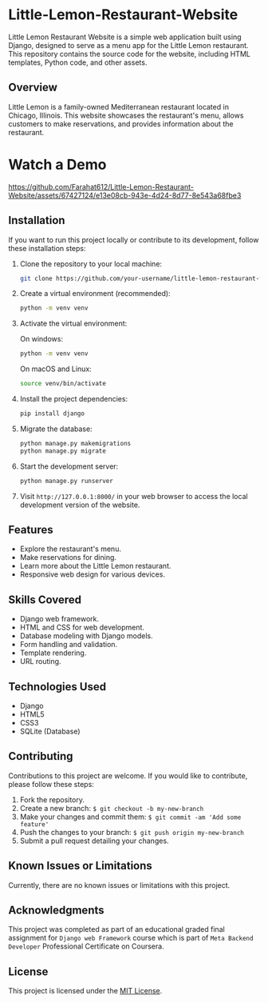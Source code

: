 # Little-Lemon-Restaurant-Website

Little Lemon Restaurant Website is a simple web application built using Django, designed to serve as a menu app for the Little Lemon restaurant. This repository contains the source code for the website, including HTML templates, Python code, and other assets.


## Overview

Little Lemon is a family-owned Mediterranean restaurant located in Chicago, Illinois. This website showcases the restaurant's menu, allows customers to make reservations, and provides information about the restaurant.


# Watch a Demo

https://github.com/Farahat612/Little-Lemon-Restaurant-Website/assets/67427124/e13e08cb-943e-4d24-8d77-8e543a68fbe3


## Installation

If you want to run this project locally or contribute to its development, follow these installation steps:

1. Clone the repository to your local machine:

   ```bash
   git clone https://github.com/your-username/little-lemon-restaurant-website.git
   ```
2. Create a virtual environment (recommended):

   ```bash
   python -m venv venv
   ```
3. Activate the virtual environment:

   On windows:
   ```bash
   python -m venv venv
   ```
   On macOS and Linux:
   ```bash
   source venv/bin/activate
   ``` 
4. Install the project dependencies:

   ```bash
   pip install django
   ```
5. Migrate the database:

   ```bash
   python manage.py makemigrations
   python manage.py migrate
   ```
6. Start the development server:

   ```bash
   python manage.py runserver
   ```
7. Visit `http://127.0.0.1:8000/` in your web browser to access the local development version of the website.


## Features

- Explore the restaurant's menu.
- Make reservations for dining.
- Learn more about the Little Lemon restaurant.
- Responsive web design for various devices.


## Skills Covered

- Django web framework.
- HTML and CSS for web development.
- Database modeling with Django models.
- Form handling and validation.
- Template rendering.
- URL routing.


## Technologies Used

- Django
- HTML5
- CSS3
- SQLite (Database)


## Contributing

Contributions to this project are welcome. If you would like to contribute, please follow these steps:

1. Fork the repository.
2. Create a new branch: `$ git checkout -b my-new-branch`
3. Make your changes and commit them: `$ git commit -am 'Add some feature'`
4. Push the changes to your branch: `$ git push origin my-new-branch`
5. Submit a pull request detailing your changes.


## Known Issues or Limitations

Currently, there are no known issues or limitations with this project.


## Acknowledgments

This project was completed as part of an educational graded final assignment for `Django web Framework` course which is part of `Meta Backend Developer` Professional Certificate on Coursera. 


## License

This project is licensed under the [MIT License](LICENSE).
